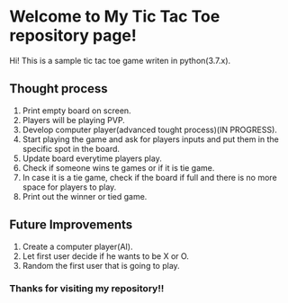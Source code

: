 # Welcome to My Tic Tac Toe repository page!
Hi! This is a sample tic tac toe game writen in python(3.7.x).

## Thought process
1. Print empty board on screen.
2. Players will be playing PVP.
3. Develop computer player(advanced tought process)(IN PROGRESS).
4. Start playing the game and ask for players inputs and put them in the specific spot in the board.
5. Update board everytime players play.
6. Check if someone wins te games or if it is tie game.
7. In case it is a tie game, check if the board if full and there is no more space for players to play.
8. Print out the winner or tied game.

## Future Improvements
1. Create a computer player(AI).
2. Let first user decide if he wants to be X or O.
3. Random the first user that is going to play.

### Thanks for visiting my repository!!
